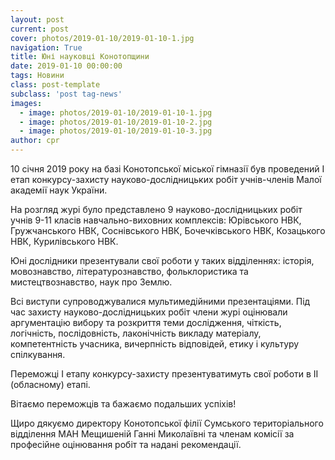 ```yaml
---
layout: post
current: post
cover: photos/2019-01-10/2019-01-10-1.jpg
navigation: True
title: Юні науковці Конотопщини
date: 2019-01-10 00:00:00
tags: Новини
class: post-template
subclass: 'post tag-news'
images:
  - image: photos/2019-01-10/2019-01-10-1.jpg
  - image: photos/2019-01-10/2019-01-10-2.jpg
  - image: photos/2019-01-10/2019-01-10-3.jpg
author: cpr
---
```


10 січня 2019 року на базі Конотопської міської гімназії був проведений І етап конкурсу-захисту науково-дослідницьких робіт учнів-членів Малої академії наук України.

На розгляд журі було представлено 9 науково-дослідницьких робіт учнів 9-11 класів навчально-виховних комплексів: Юрівського НВК, Гружчанського НВК, Соснівського НВК, Бочечківського НВК, Козацького НВК,  Курилівського НВК.

Юні дослідники презентували свої роботи у таких відділеннях: історія, мовознавство, літературознавство, фольклористика та мистецтвознавство, наук про Землю.

Всі виступи супроводжувалися мультимедійними презентаціями. Під час захисту науково-дослідницьких робіт члени журі оцінювали аргументацію вибору та розкриття теми дослідження, чіткість, логічність, послідовність, лаконічність викладу матеріалу, компетентність учасника, вичерпність відповідей, етику і культуру спілкування.

Переможці І етапу конкурсу-захисту презентуватимуть свої роботи в ІІ (обласному) етапі.

Вітаємо переможців та бажаємо подальших успіхів!

Щиро дякуємо директору Конотопської філії Сумського територіального відділення МАН Мещишеній Ганні Миколаївні та членам комісії за професійне оцінювання робіт та надані рекомендації.
